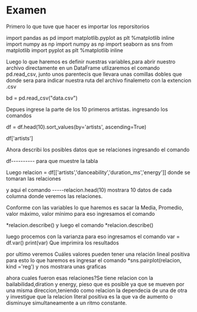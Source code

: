 # Examen
Primero lo que tuve que hacer es importar los reporsitorios

import pandas as pd
import matplotlib.pyplot as plt
%matplotlib inline
import numpy as np
import numpy as np 
import seaborn as sns 
from matplotlib import pyplot as plt 
%matplotlib inline

Luego lo que haremos es definir nuestras variables,para abrir nuestro archivo directamente en un DataFrame utlizaremos el comando pd.read_csv, junto unos parentecis que llevara unas comillas dobles que donde sera para indicar nuestra ruta del archivo finalemeto con la extencion .csv

bd = pd.read_csv("data.csv")


Depues ingrese la parte de los 10 primeros artistas. ingresando los comandos 

df = df.head(10).sort_values(by='artists', ascending=True)

df['artists']

Ahora describi los posibles datos que se relaciones ingresando el comando 

df---------- para que muestre la tabla

Luego
relacion = df[['artists','danceability','duration_ms','energy']] donde se tomaran las relaciones

y aqui el comando -----relacion.head(10) mostrara 10 datos de cada columna donde veremos las relaciones.

Conforme con las variables lo que haremos es sacar la Media, Promedio, valor máximo, valor mínimo
para eso ingresamos el comando

*relacion.describe()
y luego el comando 
*relacion.describe()

luego procemos con la varianza para eso ingresamos el comando 
var = df.var()
print(var) Que imprimira los resultados


por ultimo veremos Cuáles valores pueden tener una relación lineal positiva 
para esto lo que haremos es ingresar el comando
*sns.pairplot(relacion, kind ='reg') y nos mostrara unas graficas

ahora cuales fueron esas relaciones?Se tiene relacion con la bailabilidad,diration y energy, pieso que es posible ya que se mueven por una misma direccion,teniendo como relacion la dependecia de una de otra y investigue  que la relacion literal positiva es la que va de aumento o disminuye simultaneamente a un ritmo constante.
